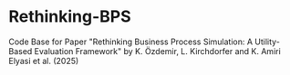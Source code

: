 # Rethinking-BPS
Code Base for Paper "Rethinking Business Process Simulation: A Utility-Based Evaluation Framework" by K. Özdemir, L. Kirchdorfer and K. Amiri Elyasi et al. (2025)
